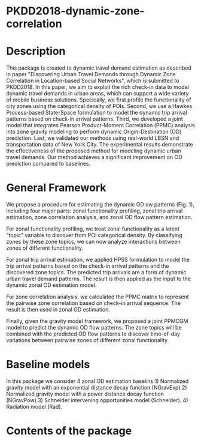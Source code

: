 # PKDD2018-dynamic-zone-correlation
# Description

This package is created to dynamic travel demand estimation as described in paper "Discovering Urban Travel Demands through
Dynamic Zone Correlation in Location-based Social Networks", which is submitted to PKDD2018. In this paper, we aim to exploit the rich check-in data to model dynamic travel demands in urban areas, which can support a wide variety of mobile business solutions. Specically, we first profile the functionality of city zones using the categorical density of POIs. Second, we use a Hawkes Process-based State-Space formulation to model the dynamic trip arrival patterns based on check-in arrival patterns. Third, we developed a joint model that integrates Pearson Product-Moment Correlation (PPMC) analysis into zone gravity modeling to perform dynamic Origin-Destination (OD) prediction. Last, we validated our methods using real-world LBSN and transportation data of New York City. The experimental results demonstrate the effectiveness of the proposed method for modeling dynamic urban travel demands. Our method achieves a significant improvement on OD prediction compared to baselines.

# General Framework
We propose a procedure for estimating the dynamic OD 
ow patterns (Fig. 1), including four major parts: zonal functionality profiling, zonal trip arrival estimation, zone correlation analysis, and zonal OD flow pattern estimation.

For zonal functionality profiling, we treat zonal functionality as a latent "topic" variable to discover from POI categorical density. By classifying zones by these zone topics, we can now analyze interactions between zones of different functionality.

For zonal trip arrival estimation, we applied HPSS formulation to model the trip arrival patterns based on the check-in arrival patterns and the discovered zone topics. The predicted trip arrivals are a form of dynamic urban travel demand patterns. The result is then applied as the input to the dynamic zonal OD estimation model.

For zone correlation analysis, we calculated the PPMC matrix to represent the pairwise zone correlation based on check-in arrival sequence. The result is then used in zonal OD estimation.

Finally, given the gravity model framework, we proposed a joint PPMCGM model to predict the dynamic OD flow patterns. The zone topics will be combined with the predicted OD flow patterns to discover time-of-day variations between pairwise zones of different zonal functionality.

# Baseline models
In this package we consider 4 zonal OD estimation baselins:1) Normalized gravity model with an exponential distance decay function (NGravExp).2) Normalized gravity model with a power distance decay function (NGravPow).3) Schneider intervening opportunities model (Schneider). 4) Radiation model (Rad).

# Contents of the package
